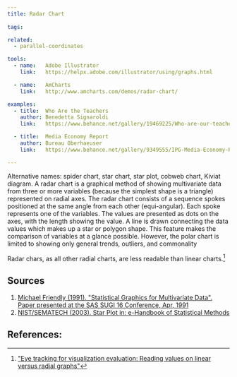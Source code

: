 ```yaml
---
title: Radar Chart
  
tags:

related:
  - parallel-coordinates

tools:
  - name:   Adobe Illustrator
    link:   https://helpx.adobe.com/illustrator/using/graphs.html

  - name:   AmCharts
    link:   http://www.amcharts.com/demos/radar-chart/

examples:
  - title:  Who Are the Teachers
    author: Benedetta Signaroldi
    link:   https://www.behance.net/gallery/19469225/Who-are-our-teachers-La-Lettura

  - title:  Media Economy Report
    author: Bureau Oberhaeuser
    link:   https://www.behance.net/gallery/9349555/IPG-Media-Economy-Report-Vol3

---
```

Alternative names: spider chart, star chart, star plot, cobweb chart, Kiviat diagram. A radar chart is a graphical method of showing multivariate data from three or more variables (because the simplest shape is a triangle) represented on radial axes. The radar chart consists of a sequence spokes positioned at the same angle from each other (equi-angular). Each spoke represents one of the variables. The values are presented as dots on the axes, with the length showing the value. A line is drawn connecting the data values which makes up a star or polygon shape. This feature makes the comparison of variables at a glance possible. However, the polar chart is limited to showing only general trends, outliers, and commonality

<!--more-->

Radar chars, as all other radial charts, are less readable than linear charts.[^1]

## Sources
1. [Michael Friendly (1991). "Statistical Graphics for Multivariate Data". Paper presented at the SAS SUGI 16 Conference, Apr, 1991](http://www.math.yorku.ca/SCS/sugi/sugi16-paper.html)
2. [NIST/SEMATECH (2003). Star Plot in: e-Handbook of Statistical Methods](https://www.itl.nist.gov/div898/handbook/eda/section3/starplot.htm)

## References:
[^1]: ["Eye tracking for visualization evaluation: Reading values on linear versus radial graphs"](https://pdfs.semanticscholar.org/c33e/8600db63b16e0a7f5f7f3edc7f007b2bb1bf.pdf)
